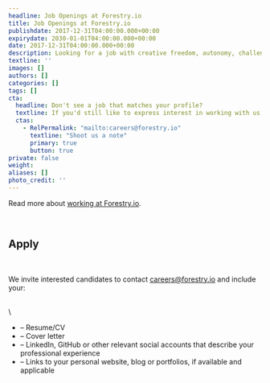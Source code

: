 ```yaml
---
headline: Job Openings at Forestry.io
title: Job Openings at Forestry.io
publishdate: 2017-12-31T04:00:00.000+00:00
expirydate: 2030-01-01T04:00:00.000+00:00
date: 2017-12-31T04:00:00.000+00:00
description: Looking for a job with creative freedom, autonomy, challenging work and great peers? Look no further!
textline: ''
images: []
authors: []
categories: []
tags: []
cta:
  headline: Don't see a job that matches your profile?
  textline: If you'd still like to express interest in working with us,
  ctas:
    - RelPermalink: "mailto:careers@forestry.io"
      textline: "Shoot us a note"
      primary: true
      button: true
private: false
weight: 
aliases: []
photo_credit: ''
---
```

Read more about [working at Forestry.io](https://forestry.io/careers).

<br/>

## Apply

<br/>

We invite interested candidates to contact [careers@forestry.io](mailto:careers@forestry.io) and include your:

\
\

* – Resume/CV
* – Cover letter
* – LinkedIn, GitHub or other relevant social accounts that describe your professional experience
* – Links to your personal website, blog or portfolios, if available and applicable

<!--more-->

<!-- Unfortunately, we don't currently have any job openings. >
<!-- Don't see a job that matches your profile? >